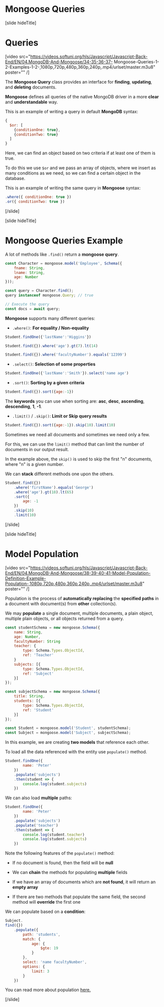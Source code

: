 # Mongoose Queries

[slide hideTitle]
# Queries

[video src="https://videos.softuni.org/hls/Javascript/Javascript-Back-End/EN/04.MongoDB-And-Mongoose/34-35-36-37- Mongoose-Queries-1-2-Examples-1-2-,1080p,720p,480p,360p,240p,.mp4/urlset/master.m3u8" poster="" /]

The **Mongoose Query** class provides an interface for **finding**, **updating**, and **deleting** documents.

**Mongoose** defines all queries of the native MongoDB driver in a more **clear** and **understandable** way.

This is an example of writing a query in default **MongoDB** syntax:

```js
{
  $or: [
    {conditionOne: true},
    {conditionTwo: true}
  ]
}
```
Here, we can find an object based on two criteria if at least one of them is true. 

To do this we use `$or` and we pass an array of objects, where we insert as many conditions as we need, so we can find a certain object in the database.

This is an example of writing the same query in **Mongoose** syntax:

``` js
.where({ conditionOne: true })
.or({ conditionTwo: true })
```

[/slide]


[slide hideTitle]

# Mongoose Queries Example

A lot of methods like `.find()` return a **mongoose query**.

```js
const Character = mongoose.model('Employee', Schema({
    fname: String,
    lname: String,
    age: Number
}));

const query = Character.find();
query instanceof mongoose.Query; // true

// Execute the query
const docs = await query;
```

**Mongoose** supports many different queries:

- `.where()`: **For equality / Non-equality**

``` js
Student.findOne({'lastName':'Higgins'})
```

``` js
Student.find({}).where('age').gt(7).lt(14)
```

``` js
Student.find({}).where('facultyNumber').equals('12399')
```

- `.select()`: **Selection of some properties**

```js
Student.findOne({'lastName':'Smith'}).select('name age')
```

- `.sort()`: **Sorting by a given criteria**

```js
Student.find({}).sort({age:-1})
```

The **keywords** you can use when sorting are: **asc**, **desc**, **ascending**, **descending**, **1**, **-1**.

- `.limit()` / `.skip()`: **Limit or Skip query results**

```js
Student.find({}).sort({age:-1}).skip(10).limit(10)
```

Sometimes we need all documents and sometimes we need only a few.

For this, we can use the `limit()` method that can limit the number of documents in our output result.

In the example above, the `skip()` is used to skip the first "n" documents, where "n" is a given number.

We can **stack** different methods one upon the others.

``` js
Student.find({})
    .where('firstName').equals('George')
    .where('age').gt(18).lt(65)
    .sort({
        age: -1
    })
    .skip(10)
    .limit(10)
```

[/slide]

[slide hideTitle]

# Model Population

[video src="https://videos.softuni.org/hls/Javascript/Javascript-Back-End/EN/04.MongoDB-And-Mongoose/38-39-40-41-Model-Population-Definition-Example-Population-,1080p,720p,480p,360p,240p,.mp4/urlset/master.m3u8" poster="" /]

Population is the process of **automatically replacing** the **specified paths** in a document with document(s) from **other** collection(s). 

We may **populate** a single document, multiple documents, a plain object, multiple plain objects, or all objects returned from a query.

```js
const studentSchema = new mongoose.Schema({
    name: String,
    age: Number,
    facultyNumber: String
    teacher: {
        type: Schema.Types.ObjectId,
        ref: 'Teacher'
    }
    subjects: [{
        type: Schema.Types.ObjectId,
        ref: 'Subject'
    }]
});

const subjectSchema = new mongoose.Schema({
    title: String,
    students: [{
        type: Schema.Types.ObjectId,
        ref: 'Student'
    }]
});

const Student = mongoose.model('Student', studentSchema);
const Subject = mongoose.model('Subject', subjectSchema);
```

In this example, we are creating **two models** that reference each other.

To load all the data referenced with the entity use `populate()` method.

``` js
Student.findOne({
        name: 'Peter'
    })
    .populate('subjects')
    .then(student => {
        console.log(student.subjects)
    })
```

We can also load **multiple** paths:

``` js
Student.findOne({
        name: 'Peter'
    })
    .populate('subjects')
    .populate('teacher')
    .then(student => {
        console.log(student.teacher)
        console.log(student.subjects)
    })
```

Note the following features of the `populate()` method:

- If no document is found, then the field will be **null**

- We can **chain** the methods for populating **multiple** fields

- If we have an array of documents which are **not found**, it will return an **empty array**

- If there are two methods that populate the same field, the second method will **override** the first one

We can populate based on a **condition**:

``` js
Subject.
find({})
    .populate({
        path: 'students',
        match: {
            age: {
                $gte: 19
            }
        },
        select: 'name facultyNumber',
        options: {
            limit: 3
        }
    })
```

You can read more about population [here.](mongoosejs.com/docs/populate.html)

[/slide]
